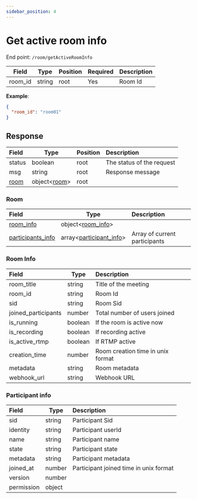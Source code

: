 ```yaml
---
sidebar_position: 4
---
```

# Get active room info

End point: `/room/getActiveRoomInfo`


| Field   | Type   | Position | Required | Description |
| --------- | -------- | ---------- | :--------- | ------------- |
| room_id | string | root     | Yes      | Room Id     |

**Example**:

```json
{
  "room_id": "room01"
}
```

## Response


| Field         | Type                  | Position | Description               |
| :-------------- | ----------------------- | ---------- | :-------------------------- |
| status        | boolean               | root     | The status of the request |
| msg           | string                | root     | Response message          |
| [room](#room) | object\<[room](#room)> | root     |                           |

### Room


| Field                                  | Type                                         | Description                   |
| :--------------------------------------- | ---------------------------------------------- | :------------------------------ |
| [room_info](#room-info)                | object\<[room_info](#room-info)>              |                               |
| [participants_info](#participant-info) | array\<[participant_info](#participant-info)> | Array of current participants |

### Room Info


| Field               | Type    | Description                       |
| :-------------------- | --------- | :---------------------------------- |
| room_title          | string  | Title of the meeting              |
| room_id             | string  | Room Id                           |
| sid                 | string  | Room Sid                          |
| joined_participants | number  | Total number of users joined      |
| is_running          | boolean | If the room is active now         |
| is_recording        | boolean | If recording active               |
| is_active_rtmp      | boolean | If RTMP active                    |
| creation_time       | number  | Room creation time in unix format |
| metadata            | string  | Room metadata                     |
| webhook_url         | string  | Webhook URL                       |

### Participant info


| Field      | Type   | Description                            |
| :----------- | -------- | :--------------------------------------- |
| sid        | string | Participant Sid                        |
| identity   | string | Participant userId                     |
| name       | string | Participant name                       |
| state      | string | Participant state                      |
| metadata   | string | Participant metadata                   |
| joined_at  | number | Participant joined time in unix format |
| version    | number |                                        |
| permission | object |                                        |
